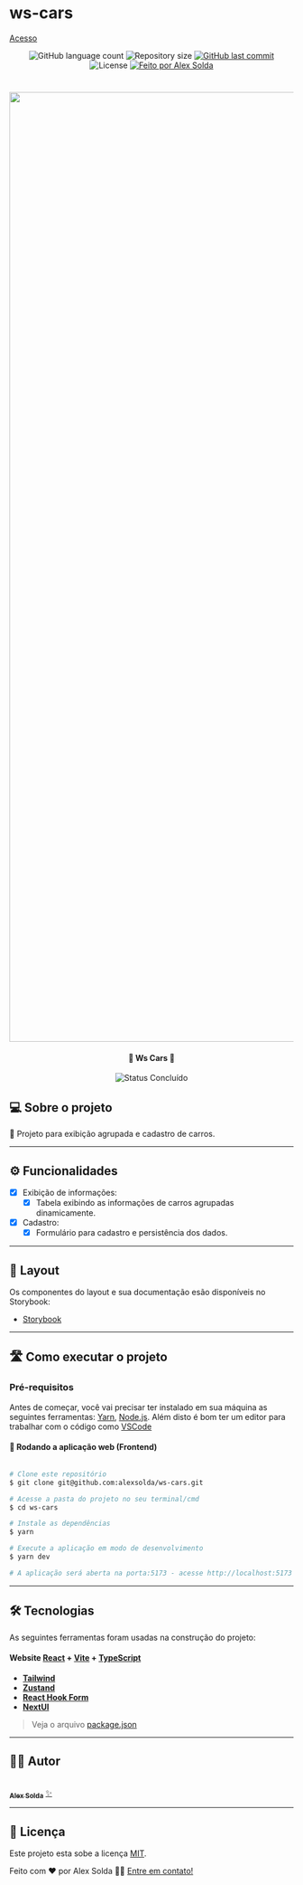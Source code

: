 
# ws-cars
[Acesso](https://master.d29yn5wyfqkitr.amplifyapp.com/)

<p align="center">
  <img alt="GitHub language count" src="https://img.shields.io/github/languages/count/alexsolda/ws-cars?color=%2304D361">

  <img alt="Repository size" src="https://img.shields.io/github/repo-size/alexsolda/ws-cars">
  
  <a href="https://github.com/alexsolda/ws-cars/commits/main">
    <img alt="GitHub last commit" src="https://img.shields.io/github/last-commit/alexsolda/ws-cars">
  </a>
  
  <img alt="License" src="https://img.shields.io/badge/license-MIT-brightgreen">
  
   <a href="https://dev-alexsolda.vercel.app/">
    <img alt="Feito por Alex Solda" src="https://img.shields.io/badge/feito-por%20Alex%20Solda-D818A5">
   </a>
  

</p>
<h1 align="center">
    <img width="1680" alt="Captura de Tela 2024-07-02 às 14 34 28" src="https://github.com/alexsolda/ws-cars/assets/62905501/257b6b9d-547f-4575-b1ae-c7775e0e0e0d">
</h1>

<h4 align="center"> 
	🚧 Ws Cars 🚧
</h4>


<p align="center">
	<img alt="Status Concluído" src="https://img.shields.io/badge/STATUS-CONCLU%C3%8DDO-brightgreen">
</p>


## 💻 Sobre o projeto

📄 Projeto para exibição agrupada e cadastro de carros.

---

## ⚙️ Funcionalidades

- [x] Exibição de informações:
  - [x] Tabela exibindo as informações de carros agrupadas dinamicamente.

- [x] Cadastro:
  - [x] Formulário para cadastro e persistência dos dados.

---

## 🎨 Layout

Os componentes do layout e sua documentação esão disponíveis no Storybook:

- [Storybook](https://668369773fa1adfcb7f4538b-axmdfafgtv.chromatic.com/)

---

## 🛣️ Como executar o projeto

### Pré-requisitos

Antes de começar, você vai precisar ter instalado em sua máquina as seguintes ferramentas:
[Yarn](https://yarnpkg.com/), [Node.js](https://nodejs.org/en/). 
Além disto é bom ter um editor para trabalhar com o código como [VSCode](https://code.visualstudio.com/)


#### 🧭 Rodando a aplicação web (Frontend)

```bash

# Clone este repositório
$ git clone git@github.com:alexsolda/ws-cars.git

# Acesse a pasta do projeto no seu terminal/cmd
$ cd ws-cars

# Instale as dependências
$ yarn

# Execute a aplicação em modo de desenvolvimento
$ yarn dev

# A aplicação será aberta na porta:5173 - acesse http://localhost:5173 ou pressione "o" + "enter"

```

---

## 🛠 Tecnologias

As seguintes ferramentas foram usadas na construção do projeto:

#### **Website**  [React](https://reactjs.org/)  + [Vite](https://vitejs.dev/) +  [TypeScript](https://www.typescriptlang.org/)

-   **[Tailwind](https://tailwindcss.com/)**
-   **[Zustand](https://zustand-demo.pmnd.rs/)**
-   **[React Hook Form](https://react-hook-form.com/)**
-   **[NextUI](https://nextui.org/)**

> Veja o arquivo  [package.json](https://github.com/alexsolda/ws-cars/blob/master/package.json)

---

## 🧙‍♂️ Autor

<a href="https://dev-alexsolda.vercel.app/">
 <br />
 <sub><b>Alex Solda</b></sub></a> <a href="https://dev-alexsolda.vercel.app/" title="Alex Solda">✨</a>
 <br />

---

## 📝 Licença

Este projeto esta sobe a licença [MIT](LICENSE.md).

Feito com ❤️ por Alex Solda 👋🏽 [Entre em contato!](https://www.linkedin.com/in/alexsolda/)
